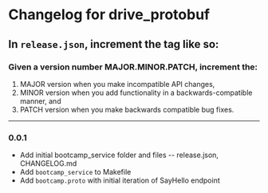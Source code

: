# Changelog for drive_protobuf

## In `release.json`, increment the tag like so:

### Given a version number MAJOR.MINOR.PATCH, increment the:

1. MAJOR version when you make incompatible API changes,
2. MINOR version when you add functionality in a backwards-compatible manner, and
3. PATCH version when you make backwards compatible bug fixes.

---

### 0.0.1

- Add initial bootcamp_service folder and files -- release.json, CHANGELOG.md
- Add `bootcamp_service` to Makefile
- Add `bootcamp.proto` with initial iteration of SayHello endpoint
